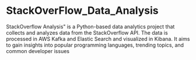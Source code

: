 # StackOverFlow_Data_Analysis
StackOverflow Analysis" is a Python-based data analytics project that collects and analyzes data from the StackOverflow API. The data is processed in AWS Kafka and Elastic Search and visualized in Kibana. It aims to gain insights into popular programming languages, trending topics, and common developer issues
